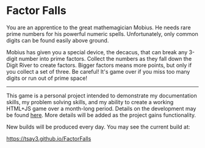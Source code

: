 # Factor Falls

You are an apprentice to the great mathemagician Mobius. He needs rare prime numbers for his powerful numeric spells. Unfortunately, only common digits can be found easily above ground.

Mobius has given you a special device, the decacus, that can break any 3-digit number into prime factors. Collect the numbers as they fall down the Digit River to create factors. Bigger factors means more points, but only if you collect a set of three. Be careful! It's game over if you miss too many digits or run out of prime space!

---

This game is a personal project intended to demonstrate my documentation skills, my problem solving skills, and my ability to create a working HTML+JS game over a month-long period. Details on the development may be found [here](https://github.com/tsay3/FactorFalls/blob/master/devlog/index.md). More details will be added as the project gains functionality.

New builds will be produced every day. You may see the current build at:

https://tsay3.github.io/FactorFalls